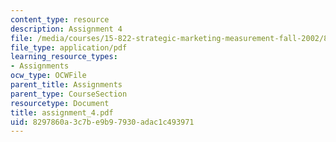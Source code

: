 ```yaml
---
content_type: resource
description: Assignment 4
file: /media/courses/15-822-strategic-marketing-measurement-fall-2002/8297860a3c7be9b97930adac1c493971_assignment_4.pdf
file_type: application/pdf
learning_resource_types:
- Assignments
ocw_type: OCWFile
parent_title: Assignments
parent_type: CourseSection
resourcetype: Document
title: assignment_4.pdf
uid: 8297860a-3c7b-e9b9-7930-adac1c493971
---
```

